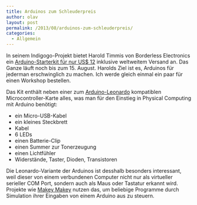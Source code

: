 ```yaml
---
title: Arduinos zum Schleuderpreis
author: olav
layout: post
permalink: /2013/08/arduinos-zum-schleuderpreis/
categories:
  - Allgemein
---
```

In seinem Indigogo-Projekt bietet Harold Timmis von Borderless Electronics ein [Arduino-Starterkit für nur US$ 12][1] inklusive weltweitem Versand an. Das Ganze läuft noch bis zum 15. August. Harolds Ziel ist es, Arduinos für jederman erschwinglich zu machen. Ich werde gleich einmal ein paar für einen Workshop bestellen.

Das Kit enthält neben einer zum [Arduino-Leonardo][2] kompatiblen Microcontroller-Karte alles, was man für den Einstieg in Physical Computing mit Arduino benötigt:

  * ein Micro-USB-Kabel
  * ein kleines Steckbrett
  * Kabel
  * 6 LEDs
  * einen Batterie-Clip
  * einen Summer zur Tonerzeugung
  * einen Lichtfühler
  * Widerstände, Taster, Dioden, Transistoren

Die Leonardo-Variante der Arduinos ist desshalb besonders interessant, weil dieser von einem verbundenen Computer nicht nur als virtueller serieller COM Port, sondern auch als Maus oder Tastatur erkannt wird. Projekte wie [Makey Makey][3] nutzen das, um beliebige Programme durch Simulation ihrer Eingaben von einem Arduino aus zu steuern.

 [1]: http://igg.me/at/9duino/x/2980336 "noch bis 15.8.2013: Arduino-Starterkit für 9€"
 [2]: http://arduino.cc/de/Main/ArduinoBoardLeonardo
 [3]: http://www.makeymakey.com/